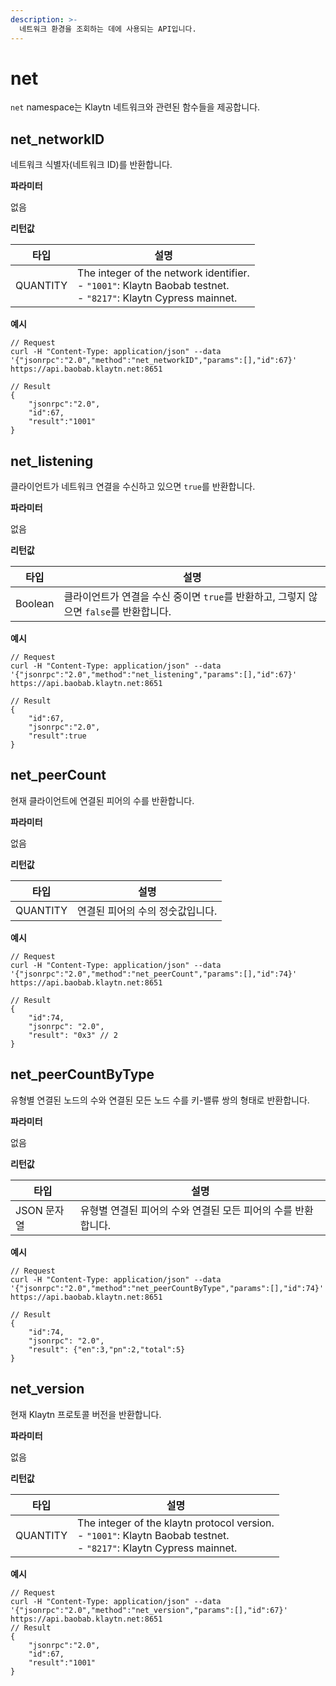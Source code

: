 ```yaml
---
description: >-
  네트워크 환경을 조회하는 데에 사용되는 API입니다.
---
```


# net <a id="namespace-net"></a>

`net` namespace는 Klaytn 네트워크와 관련된 함수들을 제공합니다.


## net_networkID <a id="net_networkid"></a>

네트워크 식별자(네트워크 ID)를 반환합니다.

**파라미터**

없음

**리턴값**

| 타입       | 설명                                                                                                                                |
| -------- | --------------------------------------------------------------------------------------------------------------------------------- |
| QUANTITY | The integer of the network identifier.<br> - `"1001"`: Klaytn Baobab testnet.<br> - `"8217"`: Klaytn Cypress mainnet. |

**예시**

```shell
// Request
curl -H "Content-Type: application/json" --data '{"jsonrpc":"2.0","method":"net_networkID","params":[],"id":67}' https://api.baobab.klaytn.net:8651

// Result
{
    "jsonrpc":"2.0",
    "id":67,
    "result":"1001"
}
```


## net_listening <a id="net_listening"></a>

클라이언트가 네트워크 연결을 수신하고 있으면 `true`를 반환합니다.

**파라미터**

없음

**리턴값**

| 타입      | 설명                                                      |
| ------- | ------------------------------------------------------- |
| Boolean | 클라이언트가 연결을 수신 중이면 `true`를 반환하고, 그렇지 않으면 `false`를 반환합니다. |

**예시**

```shell
// Request
curl -H "Content-Type: application/json" --data '{"jsonrpc":"2.0","method":"net_listening","params":[],"id":67}' https://api.baobab.klaytn.net:8651

// Result
{
    "id":67,
    "jsonrpc":"2.0",
    "result":true
}
```


## net_peerCount <a id="net_peercount"></a>

현재 클라이언트에 연결된 피어의 수를 반환합니다.

**파라미터**

없음

**리턴값**

| 타입       | 설명                 |
| -------- | ------------------ |
| QUANTITY | 연결된 피어의 수의 정숫값입니다. |

**예시**

```shell
// Request
curl -H "Content-Type: application/json" --data '{"jsonrpc":"2.0","method":"net_peerCount","params":[],"id":74}' https://api.baobab.klaytn.net:8651

// Result
{
    "id":74,
    "jsonrpc": "2.0",
    "result": "0x3" // 2
}
```

## net_peerCountByType <a id="net_peercountbytype"></a>

유형별 연결된 노드의 수와 연결된 모든 노드 수를 키-밸류 쌍의 형태로 반환합니다.

**파라미터**

없음

**리턴값**

| 타입       | 설명                                  |
| -------- | ----------------------------------- |
| JSON 문자열 | 유형별 연결된 피어의 수와 연결된 모든 피어의 수를 반환합니다. |

**예시**

```shell
// Request
curl -H "Content-Type: application/json" --data '{"jsonrpc":"2.0","method":"net_peerCountByType","params":[],"id":74}' https://api.baobab.klaytn.net:8651

// Result
{
    "id":74,
    "jsonrpc": "2.0",
    "result": {"en":3,"pn":2,"total":5}
}
```

## net_version <a id="net_version"></a>

현재 Klaytn 프로토콜 버전을 반환합니다.

**파라미터**

없음

**리턴값**

| 타입       | 설명                                                                                                                                     |
| -------- | -------------------------------------------------------------------------------------------------------------------------------------- |
| QUANTITY | The integer of the klaytn protocol version.<br> - `"1001"`: Klaytn Baobab testnet.<br> - `"8217"`: Klaytn Cypress mainnet. |

**예시**

```shell
// Request
curl -H "Content-Type: application/json" --data '{"jsonrpc":"2.0","method":"net_version","params":[],"id":67}' https://api.baobab.klaytn.net:8651
// Result
{
    "jsonrpc":"2.0",
    "id":67,
    "result":"1001"
}
```